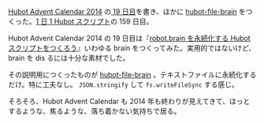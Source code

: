 [Hubot Advent Calendar 2014][hubot-adventar-2014] の[ 19 日目][hubot-adventar-2014-19]を書き、ほかに [hubot-file-brain][gh:bouzuya/hubot-file-brain] をつくった。[1 日 1 Hubot スクリプト][hubot-script-per-day]の 159 日目。

Hubot Advent Calendar 2014 の 19 日目は『[robot.brain を永続化する Hubot スクリプトをつくろう][hubot-adventar-2014-19]』いわゆる brain をつくってみた。実用的ではないけど、brain を dis るには十分な素材でした。

その説明用につくったものが [hubot-file-brain][gh:bouzuya/hubot-file-brain] 。テキストファイルに永続化するだけ。特に工夫なし。 `JSON.stringify` して `fs.writeFileSync` する感じ。

そろそろ、Hubot Advent Calendar も 2014 年も終わりが見えてきて、ほっとするような、焦るような、落ち着かない気持ちで居る。

[hubot-adventar-2014]: http://www.adventar.org/calendars/384
[hubot-adventar-2014-19]: http://qiita.com/bouzuya/items/ae1cb5610a64794bc522
[hubot-script-per-day]: http://blog.bouzuya.net/posts?tags=hubot-script-per-day
[gh:bouzuya/hubot-file-brain]: https://github.com/bouzuya/hubot-file-brain
